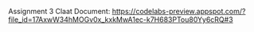 Assignment 3 Claat Document: https://codelabs-preview.appspot.com/?file_id=17AxwW34hMOGv0x_kxkMwA1ec-k7H683PTou80Yy6cRQ#3 
